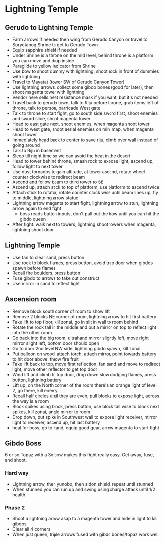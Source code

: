# Lightning Temple

## Gerudo to Lightning Temple
- Farm arrows if needed then wing from Gerudo Canyon or travel to Soryotanog Shrine to get to Gerudo Town
- Equip sapphire shield if needed
- Under Shrine is a throne on the mid level, behind throne is a platform you can move and drop inside
- Paraglide to yellow indicator from Shrine 
- Use bow to shoot dummy with lightning, shoot rock in front of dummies with lightning
- Travel to Mayatat (tower SW of Gerudo Canyon Tower)
- Use lightning arrows, collect some gibdo bones (good for later), then shoot magenta tower with lightning
- Vendor here sells heat resistance mask if you want, but it's not needed
- Travel back to gerudo town, talk to Riju before throne, grab items left of throne, talk to person, barricade West gate
- Talk to throne to start fight, go to south side sword first, shoot enemies and sword slice, shoot magenta tower
- Head to east gate next, shoot enemies, when magenta shoot tower
- Head to west gate, shoot aerial enemies on mini map, when magenta shoot tower
- Immediately head back to center to save riju, climb over wall instead of going around
- Talk to Riju in basement
- Sleep till night time so we can avoid the heat in the desert
- Head to tower behind throne, smash rock to expose light, ascend up, follow light to next tower
- Use dust tornados to gain altitude, at tower ascend, rotate wheel counter clockwise to redirect beam
- Ascend and follow beam to third tower to SE
- Ascend up, attach stick to top of platform, use platform to ascend twice
- Attach stick to rotator, rotate counter clock wise until beam lines up, fly to middle, lightning arrow statue
- Lightning arrow magenta to start fight, lightning arrow to stun, lightning arrow again to end fight
  - boss reads button inputs, don't pull out the bow until you can hit the gibdo queen
- After fight: walk next to towers, lightning shoot towers when magenta, lightning shoot door

##  Lightning Temple
- Use fan to clear sand, press button
- Use rock to block flames, press button, avoid trap door when gibdos spawn before flames
- Recall fire boulders, press button
- Fuse gibdo to arrows to take out construct
- Use mirror in sand to reflect light

## Ascension room
- Remove block south corner of room to show lift
- Remove 2 blocks NE corner of room, lightning arrow to hit first battery
- Take lift to top floor, kill zonai, go in slit in wall to room behind
- Rotate the rock tall in the middle and put a mirror on top to reflect light into the other room
- Go back into the big room, ultrahand mirror slightly left, move right mirror slight left, bottom door should open
- Go to door 2nd level NW side, lightning gibdo spawn, kill zonai
- Put balloon on wood, attach torch, attach mirror, point towards battery to hit door above, throw fire fruit
- Take lift back to top, move first reflection, fan sand and move to redirect light, move other reflector to get top door
- Wind lift and climb to top door, drop down slow dodging flames, press button, lightning battery
- Lift up, on the North corner of the room there's an orange light of level 2, go there, kill enemy
- Recall half circles until they are even, pull blocks to expose light, across the way is a room
- Block spikes using block, press button, use block tall wise to block next spikes, kill zonai, angle mirror to room
- Drop down, put spike in Southwest wall to expose light receiver, mirror light to receiver, ascend up, hit last battery
- heal for boss, go to hand, equip good gear, arrow magenta to start fight

## Gibdo Boss
6 or so Topaz with a 3x bow makes this fight really easy. Get away, fuse, and shoot. 

### Hard way
- Lightning arrow, then yunobo, then sidon shield, repeat until stunned
- When stunned you can run up and swing using charge attack until 1/2 health

### Phase 2
- Shoot a lightning arrow asap to a magenta tower and hide in light to kill gibdos
- Clear all 4 corners
- When just queen, triple arrows fused with gibdo bones/topaz work well

